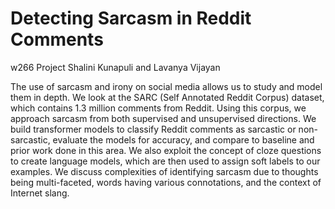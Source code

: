 # Detecting Sarcasm in Reddit Comments 
w266 Project
Shalini Kunapuli and Lavanya Vijayan

The use of sarcasm and irony on social media allows us to study and model them in depth. We look at the SARC (Self Annotated Reddit Corpus) dataset, which contains 1.3 million comments from Reddit. Using this corpus, we approach sarcasm from both supervised and unsupervised directions. We build transformer models to classify Reddit comments as sarcastic or non-sarcastic, evaluate the models for accuracy, and compare to baseline and prior work done in this area. We also exploit the concept of cloze questions to create language models, which are then used to assign soft labels to our examples. We discuss complexities of identifying sarcasm due to thoughts being multi-faceted, words having various connotations, and the context of Internet slang.
